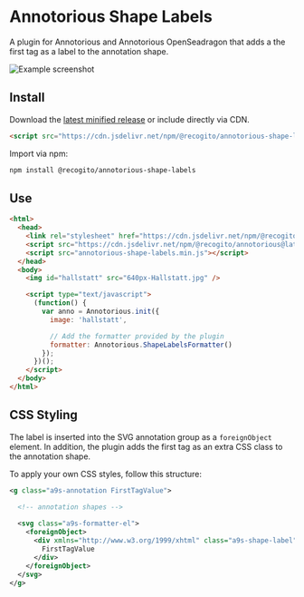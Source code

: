 # Annotorious Shape Labels

A plugin for Annotorious and Annotorious OpenSeadragon that adds a the first tag as a label
to the  annotation shape.

![Example screenshot](https://raw.githubusercontent.com/recogito/recogito-client-plugins/main/plugins/annotorious-shape-labels/screenshot.jpg)

## Install

Download the [latest minified release](https://github.com/recogito/recogito-client-plugins/blob/main/plugins/annotorious-shape-labels/dist/annotorious-shape-labels.min.js) or include directly via CDN.

```html
<script src="https://cdn.jsdelivr.net/npm/@recogito/annotorious-shape-labels@latest/dist/annotorious-shape-labels.min.js"></script>
```

Import via npm:

```sh
npm install @recogito/annotorious-shape-labels
```

## Use

```html
<html>
  <head>
    <link rel="stylesheet" href="https://cdn.jsdelivr.net/npm/@recogito/annotorious@latest/dist/annotorious.min.css">
    <script src="https://cdn.jsdelivr.net/npm/@recogito/annotorious@latest/dist/annotorious.min.js"></script>
    <script src="annotorious-shape-labels.min.js"></script>
  </head>
  <body>
    <img id="hallstatt" src="640px-Hallstatt.jpg" />

    <script type="text/javascript">
      (function() {
        var anno = Annotorious.init({
          image: 'hallstatt',

          // Add the formatter provided by the plugin
          formatter: Annotorious.ShapeLabelsFormatter()
        });
      })();
    </script>
  </body>
</html>
```

## CSS Styling

The label is inserted into the SVG annotation group as a `foreignObject` element. In addition, 
the plugin adds the first tag as an extra CSS class to the annotation shape.

To apply your own CSS styles, follow this structure:

```svg
<g class="a9s-annotation FirstTagValue">

  <!-- annotation shapes -->
  
  <svg class="a9s-formatter-el">
    <foreignObject>
      <div xmlns="http://www.w3.org/1999/xhtml" class="a9s-shape-label">
        FirstTagValue
      </div>
    </foreignObject>
  </svg>
</g>
```
